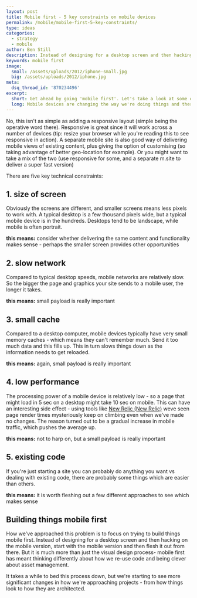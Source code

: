 ```yaml
---
layout: post
title: Mobile first - 5 key constraints on mobile devices
permalink: /mobile/mobile-first-5-key-constraints/
type: ideas
categories:
  - strategy
  - mobile
author: Ben Still
description: Instead of designing for a desktop screen and then hacking on the mobile version, mobile first means start with the mobile version and then flesh it out from there.
keywords: mobile first
image:
  small: /assets/uploads/2012/iphone-small.jpg
  big: /assets/uploads/2012/iphone.jpg
meta:
  dsq_thread_id: '870234496'
excerpt:
  short: Get ahead by going 'mobile first'. Let's take a look at some of the challenges we face when doing so.
  long: Mobile devices are changing the way we're doing things and there are many challenges along that path to integrate them with the more traditional websites designed for desktop only. One way is to go 'mobile first' and get the simple stuff over and done with ahead of the game. Let's take a look at some of those challenges we face.
---
```


No, this isn't as simple as adding a responsive layout (simple being the operative word there). Responsive is great since it will work across a number of devices (tip: resize your browser while you're reading this to see responsive in action). A separate mobile site is also good way of delivering mobile views of existing content, plus giving the option of customising (so taking advantage of better geo-location for example). Or you might want to take a mix of the two (use responsive for some, and a separate m.site to deliver a super fast version)

There are five key technical constraints:

## 1. size of screen

Obviously the screens are different, and smaller screens means less pixels to work with. A typical desktop is a few thousand pixels wide, but a typical mobile device is in the hundreds. Desktops tend to be landscape, while mobile is often portrait.

**this means:** consider whether delivering the same content and functionality makes sense - perhaps the smaller screen provides other opportunities

## 2. slow network

Compared to typical desktop speeds, mobile networks are relatively slow. So the bigger the page and graphics your site sends to a mobile user, the longer it takes.

**this means:** small payload is really important

## 3. small cache

Compared to a desktop computer, mobile devices typically have very small memory caches - which means they can't remember much. Send it too much data and this fills up. This in turn slows things down as the information needs to get reloaded.

**this means:** again, small payload is really important

## 4. low performance

The processing power of a mobile device is relatively low - so a page that might load in 5 sec on a desktop might take 10 sec on mobile. This can have an interesting side effect - using tools like [New Relic (New Relic)](http://newrelic.com) weve seen page render times mysteriously keep on climbing even when we've made no changes. The reason turned out to be a gradual increase in mobile traffic, which pushes the average up.

**this means:** not to harp on, but a small payload is really important

## 5. existing code

If you're just starting a site you can probably do anything you want vs dealing with existing code, there are probably some things which are easier than others.

**this means:** it is worth fleshing out a few different approaches to see which makes sense

## Building things mobile first

How we've approached this problem is to focus on trying to build things mobile first. Instead of designing for a desktop screen and then hacking on the mobile version, start with the mobile version and then flesh it out from there. But it is much more than just the visual design process- mobile first has meant thinking differently about how we re-use code and being clever about asset management.

It takes a while to bed this process down, but we're starting to see more significant changes in how we're approaching projects - from how things look to how they are architected.
